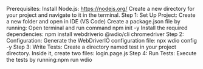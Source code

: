 Prerequisites:
Install Node.js: https://nodejs.org/
Create a new directory for your project and navigate to it in the terminal.
Step 1: Set Up Project:
Create a new folder and open in IDE (VS Code)
Create a package.json file by running:
Open terminal and run command 
npm init -y
Install the required dependencies:
npm install webdriverio @wdio/cli chromedriver
Step 2: Configuration:
Generate the WebDriverIO configuration file:
npx wdio config -y
Step 3: Write Tests:
Create a directory named test in your project directory. Inside it, create two files: login.page.js
Step 4: Run Tests:
Execute the tests by running:npm run wdio


